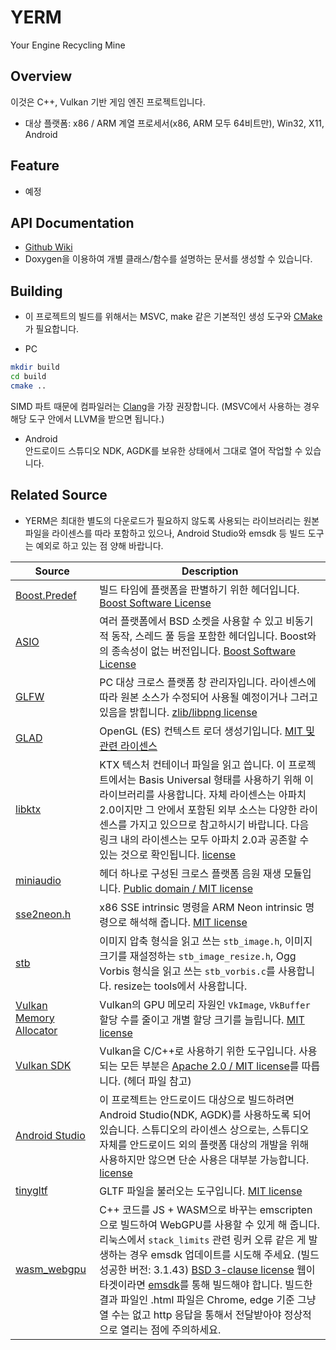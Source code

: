 # YERM
Your Engine Recycling Mine


## Overview
이것은 C++, Vulkan 기반 게임 엔진 프로젝트입니다.
* 대상 플랫폼: x86 / ARM 계열 프로세서(x86, ARM 모두 64비트만), Win32, X11, Android

## Feature
* 예정

## API Documentation
* [Github Wiki](https://github.com/onart/YERM/wiki)
* Doxygen을 이용하여 개별 클래스/함수를 설명하는 문서를 생성할 수 있습니다.

## Building
* 이 프로젝트의 빌드를 위해서는 MSVC, make 같은 기본적인 생성 도구와 [CMake](https://cmake.org/download/)가 필요합니다.

* PC
```bash
mkdir build
cd build
cmake ..
```
SIMD 파트 때문에 컴파일러는 [Clang](https://github.com/llvm/llvm-project/releases/tag/llvmorg-15.0.6)을 가장 권장합니다. (MSVC에서 사용하는 경우 해당 도구 안에서 LLVM을 받으면 됩니다.)

* Android\
안드로이드 스튜디오 NDK, AGDK를 보유한 상태에서 그대로 열어 작업할 수 있습니다.


## Related Source

- YERM은 최대한 별도의 다운로드가 필요하지 않도록 사용되는 라이브러리는 원본 파일을 라이센스를 따라 포함하고 있으나, Android Studio와 emsdk 등 빌드 도구는 예외로 하고 있는 점 양해 바랍니다.

Source | Description
---- | ----
[Boost.Predef](https://www.boost.org/doc/libs/1_73_0/libs/predef/doc/index.html) | 빌드 타임에 플랫폼을 판별하기 위한 헤더입니다. [Boost Software License](https://www.boost.org/LICENSE_1_0.txt)
[ASIO](https://think-async.com/Asio/index.html) | 여러 플랫폼에서 BSD 소켓을 사용할 수 있고 비동기적 동작, 스레드 풀 등을 포함한 헤더입니다. Boost와의 종속성이 없는 버전입니다. [Boost Software License](https://www.boost.org/LICENSE_1_0.txt)
[GLFW](https://www.glfw.org/) | PC 대상 크로스 플랫폼 창 관리자입니다. 라이센스에 따라 원본 소스가 수정되어 사용될 예정이거나 그러고 있음을 밝힙니다. [zlib/libpng license](https://www.glfw.org/license)
[GLAD](https://glad.dav1d.de/) | OpenGL (ES) 컨텍스트 로더 생성기입니다. [MIT 및 관련 라이센스](https://github.com/Dav1dde/glad/blob/glad2/LICENSE)
[libktx](https://github.com/KhronosGroup/KTX-Software) | KTX 텍스처 컨테이너 파일을 읽고 씁니다. 이 프로젝트에서는 Basis Universal 형태를 사용하기 위해 이 라이브러리를 사용합니다. 자체 라이센스는 아파치 2.0이지만 그 안에서 포함된 외부 소스는 다양한 라이센스를 가지고 있으므로 참고하시기 바랍니다. 다음 링크 내의 라이센스는 모두 아파치 2.0과 공존할 수 있는 것으로 확인됩니다. [license](https://github.com/KhronosGroup/KTX-Software/tree/master/LICENSES)
[miniaudio](https://github.com/mackron/miniaudio) | 헤더 하나로 구성된 크로스 플랫폼 음원 재생 모듈입니다. [Public domain / MIT license](https://github.com/mackron/miniaudio/blob/master/LICENSE)
[sse2neon.h](https://github.com/DLTcollab/sse2neon) | x86 SSE intrinsic 명령을 ARM Neon intrinsic 명령으로 해석해 줍니다. [MIT license](https://github.com/DLTcollab/sse2neon/blob/master/LICENSE)
[stb](https://github.com/nothings/stb) | 이미지 압축 형식을 읽고 쓰는 `stb_image.h`, 이미지 크기를 재설정하는 `stb_image_resize.h`, Ogg Vorbis 형식을 읽고 쓰는 `stb_vorbis.c`를 사용합니다. resize는 tools에서 사용합니다.
[Vulkan Memory Allocator](https://github.com/GPUOpen-LibrariesAndSDKs/VulkanMemoryAllocator) | Vulkan의 GPU 메모리 자원인 `VkImage`, `VkBuffer` 할당 수를 줄이고 개별 할당 크기를 늘립니다. [MIT license](https://github.com/GPUOpen-LibrariesAndSDKs/VulkanMemoryAllocator/blob/master/LICENSE.txt)
[Vulkan SDK](https://vulkan.lunarg.com/) | Vulkan을 C/C++로 사용하기 위한 도구입니다. 사용되는 모든 부분은 [Apache 2.0 / MIT license](https://vulkan.lunarg.com/license/)를 따릅니다. (헤더 파일 참고)
[Android Studio](https://developer.android.com/studio/) | 이 프로젝트는 안드로이드 대상으로 빌드하려면 Android Studio(NDK, AGDK)를 사용하도록 되어 있습니다. 스튜디오의 라이센스 상으로는, 스튜디오 자체를 안드로이드 외의 플랫폼 대상의 개발을 위해 사용하지만 않으면 단순 사용은 대부분 가능합니다. [license](https://developer.android.com/studio/terms)
[tinygltf](https://github.com/syoyo/tinygltf) | GLTF 파일을 불러오는 도구입니다. [MIT license](https://github.com/syoyo/tinygltf/blob/release/LICENSE)
[wasm_webgpu](https://github.com/juj/wasm_webgpu) | C++ 코드를 JS + WASM으로 바꾸는 emscripten으로 빌드하여 WebGPU를 사용할 수 있게 해 줍니다. 리눅스에서 `stack_limits` 관련 링커 오류 같은 게 발생하는 경우 emsdk 업데이트를 시도해 주세요. (빌드 성공한 버전: 3.1.43)  [BSD 3-clause license](https://github.com/juj/wasm_webgpu/blob/c7c04897d59958c84a88a72086e9f44f0aae60d0/LICENSE) 웹이 타겟이라면 [emsdk](https://github.com/emscripten-core/emsdk)를 통해 빌드해야 합니다. 빌드한 결과 파일인 .html 파일은 Chrome, edge 기준 그냥 열 수는 없고 http 응답을 통해서 전달받아야 정상적으로 열리는 점에 주의하세요.

